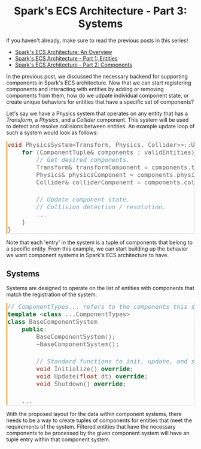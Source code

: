 <style>
code {
    font-family: 'JetBrains Mono', monospace !important; 
    background: #f4f4f4;
    border: 1px solid #ddd;
    border-left: 3px solid orange;
    color: #666;
    page-break-inside: avoid;
    font-size: 16px;
    line-height: 1.6;
    max-width: 100%;
    overflow: auto;
    padding: 1em 1.5em;
    display: block;
    word-wrap: break-word;
}

img {
    width:100%;
    max-width:940px;
    display:block;
    margin:auto;"
}
</style>

<h1 style="text-align:center;">Spark's ECS Architecture - Part 3: Systems</h1>

If you haven't already, make sure to read the previous posts in this series!
 - [Spark's ECS Architecture: An Overview](http://192.168.1.158:3000/blog/spark-ecs)
 - [Spark's ECS Architecture - Part 1: Entities](http://192.168.1.158:3000/blog/spark-ecs-part-1)
 - [Spark's ECS Architecture - Part 2: Components](http://192.168.1.158:3000/blog/spark-ecs-part-2)

In the previous post, we discussed the necessary backend for supporting components in Spark's ECS architecture. Now that we can start registering components and interacting with entities by adding or removing components from them, how do we udpate individual component state, or create unique behaviors for entities that have a specific set of components?

Let's say we have a Physics system that operates on any entity that has a *Transform*, a *Physics*, and a *Collider* component. This system will be used to detect and resolve collisions between entities. An example update loop of such a system would look as follows:

```cpp
void PhysicsSystem<Transform, Physics, Collider>>::Update(float deltaTime) {
    for (ComponentTuple& components : validEntities) {
        // Get desired components.
        Transform& transformComponent = components.transform;
        Physics& physicsComponent = components.physics;
        Collider& colliderComponent = components.collider;

        // Update component state.
        // Collision detection / resolution.
        ...
    }
}
```

Note that each 'entry' in the system is a tuple of components that belong to a specific entity. From this example, we can start building up the behavior we want component systems in Spark's ECS architecture to have.

## Systems

Systems are designed to operate on the list of entities with components that match the registration of the system.

```cpp
// ComponentTypes... refers to the components this system operates on.
template <class ...ComponentTypes>
class BaseComponentSystem 
    public:
        BaseComponentSystem();
        ~BaseComponentSystem();

        // Standard functions to init, update, and shutdown the system.
        void Initialize() override;
        void Update(float dt) override;
        void Shutdown() override;

    ...
```

With the proposed layout for the data within component systems, there needs to be a way to create tuples of components for entities that meet the requirements of the system. Filtered entities that have the necessary components to be processed by the given component system will have an tuple entry within that component system. 
